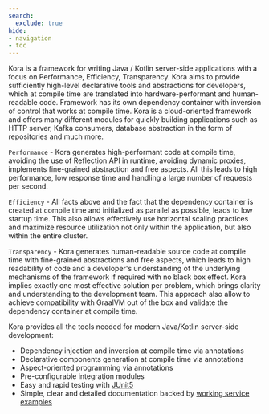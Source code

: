 ```yaml
---
search:
  exclude: true
hide:
- navigation
- toc
---
```


Kora is a framework for writing Java / Kotlin server-side applications with a focus on Performance, Efficiency, Transparency.
Kora aims to provide sufficiently high-level declarative tools and abstractions for developers,
which at compile time are translated into hardware-performant and human-readable code.
Framework has its own dependency container with inversion of control that works at compile time.
Kora is a cloud-oriented framework and offers
many different modules for quickly building applications such as HTTP server, Kafka consumers, database abstraction in the form of repositories and much more.

`Performance` - Kora generates high-performant code at compile time,
avoiding the use of Reflection API in runtime, avoiding dynamic proxies, implements fine-grained abstraction and free aspects.
All this leads to high performance, low response time and handling a large number of requests per second.

`Efficiency` - All facts above and the fact that the dependency container is created
at compile time and initialized as parallel as possible, leads to low startup time.
This also allows effectively use horizontal scaling practices
and maximize resource utilization not only within the application, but also within the entire cluster.

`Transparency` - Kora generates human-readable source code at compile time 
with fine-grained abstractions and free aspects, which leads to high readability of code
and a developer's understanding of the underlying mechanisms of the framework if required with no black box effect.
Kora implies exactly one most effective solution per problem, which brings clarity and understanding to the development team.
This approach also allow to achieve compatibility with GraalVM out of the box and validate the dependency container at compile time.

Kora provides all the tools needed for modern Java/Kotlin server-side development:

- Dependency injection and inversion at compile time via annotations
- Declarative components generation at compile time via annotations
- Aspect-oriented programming via annotations
- Pre-configurable integration modules
- Easy and rapid testing with [JUnit5](documentation/junit5.md)
- Simple, clear and detailed documentation backed by [working service examples](examples/kora-examples.md)
